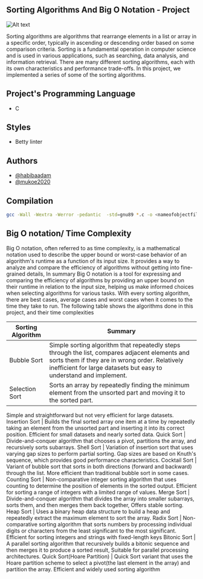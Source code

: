 ## Sorting Algorithms And Big O Notation - Project

![Alt text](https://embed-ssl.wistia.com/deliveries/70d6f4e10e2badb5ef394f00c17ad2bc1c14f6e7.jpg)

Sorting algorithms are algorithms that rearrange elements in a list or array in a specific order, typically in ascending or descending order based on some comparison criteria. Sorting is a fundamental operation in computer science and is used in various applications, such as searching, data analysis, and information retrieval. There are many different sorting algorithms, each with its own characteristics and performance trade-offs. In this project, we implemented a series of some of the sorting algorithms.

## Project's Programming Language
* C 

## Styles
* Betty linter

## Authors

- [@habibaadam](https://www.github.com/habibaadam)
- [@mukoe2020](https://www.github.com/mukoe2020)

## Compilation

```bash
gcc -Wall -Wextra -Werror -pedantic  -std=gnu89 *.c -o <nameofobjectfile>
```

## Big O notation/ Time Complexity
Big O notation, often referred to as time complexity, is a mathematical notation used to describe the upper bound or worst-case behavior of an algorithm's runtime as a function of its input size. It provides a way to analyze and compare the efficiency of algorithms without getting into fine-grained details, In summary
Big O notation is a tool for expressing and comparing the efficiency of algorithms by providing an upper bound on their runtime in relation to the input size, helping us make informed choices when selecting algorithms for various tasks. With every sorting algorithm, there are best cases, average cases and worst cases when it comes to the time they take to run. The following table shows the algorithms done in this project, and their time complexities

Sorting Algorithm            |            Summary
--------------------------   | --------------------------------------------------------                     
Bubble Sort                  |  Simple sorting algorithm that repeatedly steps through the list, compares adjacent elements and sorts them if they are in wrong order. Relatively inefficient for large datasets but easy to understand and implement.
Selection Sort               | Sorts an array by repeatedly finding the minimum element from the unsorted part and moving it to the sorted part.
Simple and straightforward but not very efficient for large datasets.
Insertion Sort               | Builds the final sorted array one item at a time by repeatedly taking an element from the unsorted part and inserting it into its correct position.
Efficient for small datasets and nearly sorted data.
Quick Sort                   | Divide-and-conquer algorithm that chooses a pivot, partitions the array, and recursively sorts subarrays.
Shell Sort                   | Variation of insertion sort that uses varying gap sizes to perform partial sorting. Gap sizes are based on Knuth's sequence, which provides good performance characteristics.
Cocktail Sort                | Variant of bubble sort that sorts in both directions (forward and backward) through the list. More efficient than traditional bubble sort in some cases.
Counting Sort                | Non-comparative integer sorting algorithm that uses counting to determine the position of elements in the sorted output. Efficient for sorting a range of integers with a limited range of values.
Merge Sort                   | Divide-and-conquer algorithm that divides the array into smaller subarrays, sorts them, and then merges them back together, Offers stable sorting.
Heap Sort                    | Uses a binary heap data structure to build a heap and repeatedly extract the maximum element to sort the array.
Radix Sort                   | Non-comparative sorting algorithm that sorts numbers by processing individual digits or characters from the least significant to the most significant.
Efficient for sorting integers and strings with fixed-length keys
Bitonic Sort                 | A parallel sorting algorithm that recursively builds a bitonic sequence and then merges it to produce a sorted result, Suitable for parallel processing architectures.
Quick Sort(Hoare Partition)  | Quick Sort variant that uses the Hoare partition scheme to select a pivot(the last element in the array) and partition the array. Efficient and widely used sorting algorithm

                    